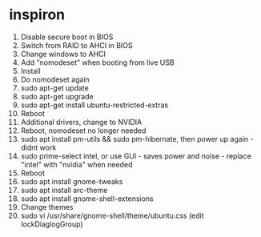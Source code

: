 # inspiron

1. Disable secure boot in BIOS
2. Switch from RAID to AHCI in BIOS 
3. Change windows to AHCI
4. Add "nomodeset" when booting from live USB
5. Install
6. Do nomodeset again
7. sudo apt-get update
8. sudo apt-get upgrade
9. sudo apt-get install ubuntu-restricted-extras
10. Reboot
11. Additional drivers, change to NVIDIA
12. Reboot, nomodeset no longer needed
13. sudo apt install pm-utils && sudo pm-hibernate, then power up again - didnt work
14. sudo prime-select intel, or use GUI - saves power and noise - replace "intel" with "nvidia" when needed
15. Reboot
16. sudo apt install gnome-tweaks
17. sudo apt install arc-theme
18. sudo apt install gnome-shell-extensions
19. Change themes
20. sudo vi /usr/share/gnome-shell/theme/ubuntu.css (edit lockDiaglogGroup)
